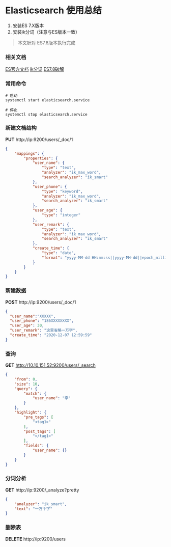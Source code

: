 # Elasticsearch 使用总结

1. 安装ES 7.X版本
2. 安装ik分词（注意与ES版本一致）
> 本文针对 ES7.8版本执行完成

### 相关文档
[ES官方文档](https://www.elastic.co/guide/en/elasticsearch/reference/current/index.html)
[ik分词](https://github.com/medcl/elasticsearch-analysis-ik)
[ES7.8破解](https://www.cco.xyz/archives/811)

### 常用命令
```
# 启动
systemctl start elasticsearch.service

# 停止
systemctl stop elasticsearch.service
```

### 新建文档结构
**PUT** http://ip:9200/users/_doc/1
```json
{
    "mappings": {
        "properties": {
            "user_name": {
                "type": "text",
                "analyzer": "ik_max_word",
                "search_analyzer": "ik_smart"
            },
            "user_phone": {
                "type": "keyword",
                "analyzer": "ik_max_word",
                "search_analyzer": "ik_smart"
            },
            "user_age": {
                "type": "integer"
            },
            "user_remark": {
                "type": "text",
                "analyzer": "ik_max_word",
                "search_analyzer": "ik_smart"
            },
            "create_time": {
                "type": "date",
                "format": "yyyy-MM-dd HH:mm:ss||yyyy-MM-dd||epoch_millis"
            }
        }
    }
}
```

### 新建数据
**POST** http://ip:9200/users/_doc/1
```json
{
  "user_name":"XXXXX",
  "user_phone": "186XXXXXXXX",
  "user_age": 30,
  "user_remark": "这里省略一万字",
  "create_time": "2020-12-07 12:59:59"
}
```

### 查询
**GET** http://10.10.151.52:9200/users/_search
```json
{
    "from": 0,
    "size": 10,
    "query": {
        "match": {
            "user_name": "李"
        }
    },
    "highlight": {
        "pre_tags": [
            "<tag1>"
        ],
        "post_tags": [
            "</tag1>"
        ],
        "fields": {
            "user_name": {}
        }
    }
}
```

### 分词分析
**GET** http://ip:9200/_analyze?pretty
```json
{
    "analyzer": "ik_smart",
    "text": "一万个字"
}
```

### 删除表
**DELETE** http://ip:9200/users
